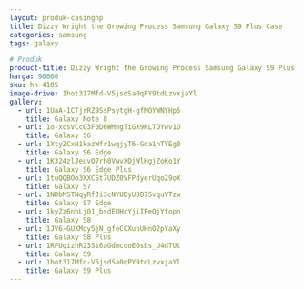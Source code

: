 ```yaml
---
layout: produk-casinghp
title: Dizzy Wright the Growing Process Samsung Galaxy S9 Plus Case
categories: samsung
tags: galaxy

# Produk
product-title: Dizzy Wright the Growing Process Samsung Galaxy S9 Plus Case
harga: 90000
sku: hn-4105
image-drive: 1hot317Mfd-V5jsdSa0qPY9tdLzvxjaYl
gallery:
  - url: 1UaA-1CTjrRZ9SsPsytgH-gfMOYWNYHp5
    title: Galaxy Note 8
  - url: 1o-xcsVCcO3F0D6WMngTiGX9RLTOYwv1O
    title: Galaxy S6
  - url: 1XtyZCxN1kazWfr1wqjyT6-Gda1nTYEg0
    title: Galaxy S6 Edge
  - url: 1K324zlJeuvQ7rh0VwvXDjWlHgjZoKo1Y
    title: Galaxy S6 Edge Plus
  - url: 1tuQQBOo3XXCSt7UDZ0VFPdyerUqo29oX
    title: Galaxy S7
  - url: 1NDbMSTNqyRfJi3cNYUDyU0B7SvquVTzw
    title: Galaxy S7 Edge
  - url: 1kyZz6nhLj01_bsdEUHcYjiIFeQjYfopn
    title: Galaxy S8
  - url: 1JV6-GUXMqy5jN_gfeCCXuhUHnO2pYaXy
    title: Galaxy S8 Plus
  - url: 1RFUqizhR23Si6aGdmcdoEOsbs_U4dTUt
    title: Galaxy S9
  - url: 1hot317Mfd-V5jsdSa0qPY9tdLzvxjaYl
    title: Galaxy S9 Plus
---
```

